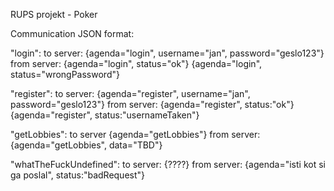 RUPS projekt - Poker

Communication JSON format:

"login":
	to server: 		{agenda="login", username="jan", password="geslo123"}
	from server:	{agenda="login", status="ok"}
					{agenda="login", status="wrongPassword"}

"register":
	to server: 		{agenda="register", username="jan", password="geslo123"}
	from server: 	{agenda="register", status:"ok"}
					{agenda="register", status:"usernameTaken"}

"getLobbies":
	to server 		{agenda="getLobbies"}
	from server:	{agenda="getLobbies", data="TBD"}

"whatTheFuckUndefined":
	to server: {????}
	from server: {agenda="isti kot si ga poslal", status:"badRequest"}